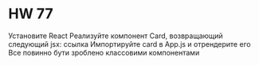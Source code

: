 # HW 77
Установите React
Реализуйте компонент Card, возвращающий следующий jsx:  ссылка
Импортируйте card в App.js и отрендерите его
Все повинно бути зроблено классовими компонентами